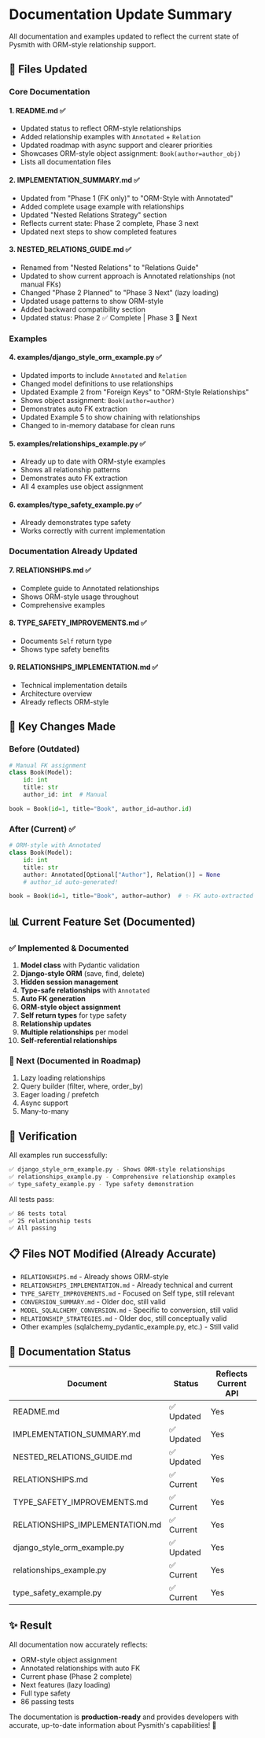 # Documentation Update Summary

All documentation and examples updated to reflect the current state of Pysmith with ORM-style relationship support.

## 📝 Files Updated

### Core Documentation

#### 1. **README.md** ✅

- Updated status to reflect ORM-style relationships
- Added relationship examples with `Annotated` + `Relation`
- Updated roadmap with async support and clearer priorities
- Showcases ORM-style object assignment: `Book(author=author_obj)`
- Lists all documentation files

#### 2. **IMPLEMENTATION_SUMMARY.md** ✅

- Updated from "Phase 1 (FK only)" to "ORM-Style with Annotated"
- Added complete usage example with relationships
- Updated "Nested Relations Strategy" section
- Reflects current state: Phase 2 complete, Phase 3 next
- Updated next steps to show completed features

#### 3. **NESTED_RELATIONS_GUIDE.md** ✅

- Renamed from "Nested Relations" to "Relations Guide"
- Updated to show current approach is Annotated relationships (not manual FKs)
- Changed "Phase 2 Planned" to "Phase 3 Next" (lazy loading)
- Updated usage patterns to show ORM-style
- Added backward compatibility section
- Updated status: Phase 2 ✅ Complete | Phase 3 🚧 Next

### Examples

#### 4. **examples/django_style_orm_example.py** ✅

- Updated imports to include `Annotated` and `Relation`
- Changed model definitions to use relationships
- Updated Example 2 from "Foreign Keys" to "ORM-Style Relationships"
- Shows object assignment: `Book(author=author)`
- Demonstrates auto FK extraction
- Updated Example 5 to show chaining with relationships
- Changed to in-memory database for clean runs

#### 5. **examples/relationships_example.py** ✅

- Already up to date with ORM-style examples
- Shows all relationship patterns
- Demonstrates auto FK extraction
- All 4 examples use object assignment

#### 6. **examples/type_safety_example.py** ✅

- Already demonstrates type safety
- Works correctly with current implementation

### Documentation Already Updated

#### 7. **RELATIONSHIPS.md** ✅

- Complete guide to Annotated relationships
- Shows ORM-style usage throughout
- Comprehensive examples

#### 8. **TYPE_SAFETY_IMPROVEMENTS.md** ✅

- Documents `Self` return type
- Shows type safety benefits

#### 9. **RELATIONSHIPS_IMPLEMENTATION.md** ✅

- Technical implementation details
- Architecture overview
- Already reflects ORM-style

## 🎯 Key Changes Made

### Before (Outdated)

```python
# Manual FK assignment
class Book(Model):
    id: int
    title: str
    author_id: int  # Manual

book = Book(id=1, title="Book", author_id=author.id)
```

### After (Current) ✅

```python
# ORM-style with Annotated
class Book(Model):
    id: int
    title: str
    author: Annotated[Optional["Author"], Relation()] = None
    # author_id auto-generated!

book = Book(id=1, title="Book", author=author)  # ✨ FK auto-extracted
```

## 📊 Current Feature Set (Documented)

### ✅ Implemented & Documented

1. **Model class** with Pydantic validation
2. **Django-style ORM** (save, find, delete)
3. **Hidden session management**
4. **Type-safe relationships** with `Annotated`
5. **Auto FK generation**
6. **ORM-style object assignment**
7. **Self return types** for type safety
8. **Relationship updates**
9. **Multiple relationships** per model
10. **Self-referential relationships**

### 🚧 Next (Documented in Roadmap)

1. Lazy loading relationships
2. Query builder (filter, where, order_by)
3. Eager loading / prefetch
4. Async support
5. Many-to-many

## 🧪 Verification

All examples run successfully:

```bash
✅ django_style_orm_example.py - Shows ORM-style relationships
✅ relationships_example.py - Comprehensive relationship examples
✅ type_safety_example.py - Type safety demonstration
```

All tests pass:

```bash
✅ 86 tests total
✅ 25 relationship tests
✅ All passing
```

## 📋 Files NOT Modified (Already Accurate)

- `RELATIONSHIPS.md` - Already shows ORM-style
- `RELATIONSHIPS_IMPLEMENTATION.md` - Already technical and current
- `TYPE_SAFETY_IMPROVEMENTS.md` - Focused on Self type, still relevant
- `CONVERSION_SUMMARY.md` - Older doc, still valid
- `MODEL_SQLALCHEMY_CONVERSION.md` - Specific to conversion, still valid
- `RELATIONSHIP_STRATEGIES.md` - Older doc, still conceptually valid
- Other examples (sqlalchemy_pydantic_example.py, etc.) - Still valid

## 🎯 Documentation Status

| Document                        | Status     | Reflects Current API |
| ------------------------------- | ---------- | -------------------- |
| README.md                       | ✅ Updated | Yes                  |
| IMPLEMENTATION_SUMMARY.md       | ✅ Updated | Yes                  |
| NESTED_RELATIONS_GUIDE.md       | ✅ Updated | Yes                  |
| RELATIONSHIPS.md                | ✅ Current | Yes                  |
| TYPE_SAFETY_IMPROVEMENTS.md     | ✅ Current | Yes                  |
| RELATIONSHIPS_IMPLEMENTATION.md | ✅ Current | Yes                  |
| django_style_orm_example.py     | ✅ Updated | Yes                  |
| relationships_example.py        | ✅ Current | Yes                  |
| type_safety_example.py          | ✅ Current | Yes                  |

## ✨ Result

All documentation now accurately reflects:

- ORM-style object assignment
- Annotated relationships with auto FK
- Current phase (Phase 2 complete)
- Next features (lazy loading)
- Full type safety
- 86 passing tests

The documentation is **production-ready** and provides developers with accurate, up-to-date information about Pysmith's capabilities! 🚀
